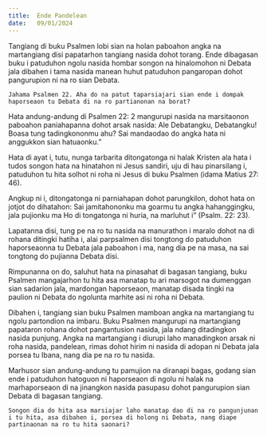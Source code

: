```yaml
---
title:  Ende Pandelean
date:   09/01/2024
---
```


Tangiang di buku Psalmen lobi sian na holan paboahon angka na martangiang disi papatarhon tangiang nasida dohot torang. Ende dibagasan buku i patuduhon ngolu nasida hombar songon na hinalomohon ni Debata jala dibahen i tama nasida manean huhut patuduhon pangaropan dohot pangurupion ni na ro sian Debata.

`Jahama Psalmen 22. Aha do na patut taparsiajari sian ende i dompak haporseaon tu Debata di na ro partianonan na borat?`

Hata andung-andung di Psalmen 22: 2 mangurupi nasida na marsitaonon paboahon paniahapanna dohot arsak nasida: Ale Debatangku, Debatangku! Boasa tung tadingkononmu ahu? Sai mandaodao do angka hata ni anggukkon sian hatuaonku.”

Hata di ayat i, tutu, nunga tarbarita ditongatonga ni halak Kristen ala hata i tudos songon hata na hinatahon ni Jesus sandiri, uju di hau pinarsilang i, patuduhon tu hita solhot ni roha ni Jesus di buku Psalmen (idama Matius 27: 46).

Angkup ni i, ditongatonga ni parniahapan dohot parungkilon, dohot hata on jotjot do dihatahon: Sai jamitahononku ma goarmu tu angka  hahanggingku, jala pujionku ma Ho di tongatonga ni huria, na marluhut i” (Psalm. 22: 23).

Lapatanna disi, tung pe na ro tu nasida  na manurathon i maralo dohot na di rohana ditingki hatiha i, alai parpsalmen disi tongtong do patuduhon haporseaonna tu Debata jala paboahon i ma, nang dia pe na masa, na sai tongtong do pujianna Debata disi.

Rimpunanna on do, saluhut hata na pinasahat di bagasan tangiang, buku Psalmen mangajarhon tu hita asa manatap tu ari marsogot na dumenggan sian sadarion jala, mardongan haporseaon, manatap disada tingki na paulion ni Debata do ngolunta marhite asi ni roha ni Debata.

Dibahen i, tangiang sian buku Psalmen mamboan angka na martangiang tu ngolu partondion na imbaru. Buku Psalmen mangurupi na martangiang papataron rohana dohot pangantusion nasida, jala ndang ditadingkon nasida punjung. Angka na martangiang i diurupi laho manadingkon arsak ni roha nasida, pandelean, rimas dohot hirim ni nasida di adopan ni Debata jala porsea tu Ibana, nang dia pe na ro tu nasida.

Marhusor sian andung-andung tu pamujion na diranapi bagas, godang sian ende i patuduhon hatoguon ni haporseaon di ngolu ni halak na marhaporseaon di na jinangkon nasida pasupasu dohot pangurupion sian Debata di bagasan tangiang.

`Songon dia do hita asa marsiajar laho manatap dao di na ro pangunjunan i tu hita, asa dibahen i, porsea di holong ni Debata, nang diape partinaonan na ro tu hita saonari?`